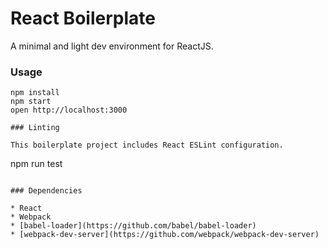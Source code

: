 React Boilerplate
=====================

A minimal and light dev environment for ReactJS.

### Usage

```
npm install
npm start
open http://localhost:3000

### Linting

This boilerplate project includes React ESLint configuration.

```
npm run test
```

### Dependencies

* React
* Webpack
* [babel-loader](https://github.com/babel/babel-loader)
* [webpack-dev-server](https://github.com/webpack/webpack-dev-server)
